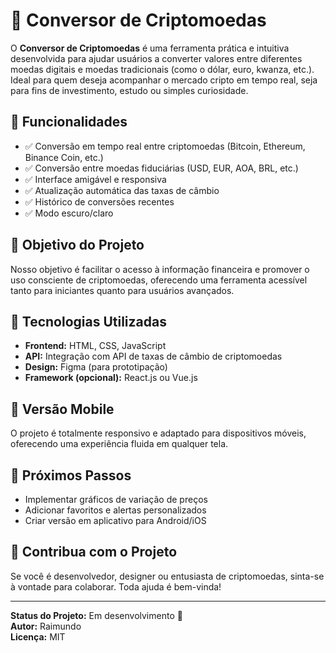 # 💱 Conversor de Criptomoedas

O **Conversor de Criptomoedas** é uma ferramenta prática e intuitiva desenvolvida para ajudar usuários a converter valores entre diferentes moedas digitais e moedas tradicionais (como o dólar, euro, kwanza, etc.). Ideal para quem deseja acompanhar o mercado cripto em tempo real, seja para fins de investimento, estudo ou simples curiosidade.

## 🚀 Funcionalidades

- ✅ Conversão em tempo real entre criptomoedas (Bitcoin, Ethereum, Binance Coin, etc.)
- ✅ Conversão entre moedas fiduciárias (USD, EUR, AOA, BRL, etc.)
- ✅ Interface amigável e responsiva
- ✅ Atualização automática das taxas de câmbio
- ✅ Histórico de conversões recentes
- ✅ Modo escuro/claro

## 🎯 Objetivo do Projeto

Nosso objetivo é facilitar o acesso à informação financeira e promover o uso consciente de criptomoedas, oferecendo uma ferramenta acessível tanto para iniciantes quanto para usuários avançados.

## 🧰 Tecnologias Utilizadas

- **Frontend:** HTML, CSS, JavaScript
- **API:** Integração com API de taxas de câmbio de criptomoedas
- **Design:** Figma (para prototipação)
- **Framework (opcional):** React.js ou Vue.js

## 📱 Versão Mobile

O projeto é totalmente responsivo e adaptado para dispositivos móveis, oferecendo uma experiência fluida em qualquer tela.

## 📌 Próximos Passos

- Implementar gráficos de variação de preços
- Adicionar favoritos e alertas personalizados
- Criar versão em aplicativo para Android/iOS

## 🙌 Contribua com o Projeto

Se você é desenvolvedor, designer ou entusiasta de criptomoedas, sinta-se à vontade para colaborar. Toda ajuda é bem-vinda!

---

**Status do Projeto:** Em desenvolvimento 🚧  
**Autor:** Raimundo  
**Licença:** MIT

